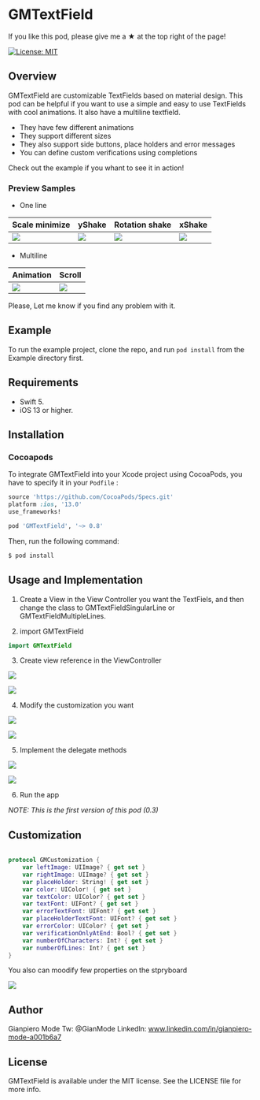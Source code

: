 # GMTextField

If you like this pod, please give me a ★ at the top right of the page!

[![License: MIT](https://img.shields.io/badge/License-MIT-yellow.svg)](https://opensource.org/licenses/MIT)

## Overview

GMTextField are customizable TextFields based on material design.  This pod can be helpful if you want to use a simple and easy to use TextFields with cool animations. It also have a multiline textfield.

- They have few different animations
- They support different sizes
- They also support side buttons, place holders and error messages 
- You can define custom verifications using completions

Check out the example if you whant to see it in action!

### Preview Samples

- One line 

| Scale minimize | yShake | Rotation shake | xShake |
| --- | --- | --- | --- |
| ![](https://media.giphy.com/media/L4UUFi18qk8KXetfzL/giphy.gif) | ![](https://media.giphy.com/media/hVO9kzKLcW46v9I4uu/giphy.gif) | ![](https://media.giphy.com/media/IfrF47CD73UH0vY9aA/giphy.gif) | ![](https://media.giphy.com/media/Stim86twa6q3xsYpvx/giphy.gif) |

- Multiline 

| Animation | Scroll |
| --- | --- |
| ![](https://media.giphy.com/media/hrG2uw6Dn5FJIcRW7h/giphy.gif) | ![](https://media.giphy.com/media/Lq6KyxQBv0nI7Gtl57/giphy.gif) | 



Please, Let me know if you find any problem with it.


## Example

To run the example project, clone the repo, and run `pod install` from the Example directory first.

## Requirements

- Swift 5.
- iOS 13 or higher.

## Installation

### Cocoapods
To integrate GMTextField into your Xcode project using CocoaPods, you have to specify it in your  `Podfile` :

```ruby
source 'https://github.com/CocoaPods/Specs.git'
platform :ios, '13.0'
use_frameworks!

pod 'GMTextField', '~> 0.8'
```

Then, run the following command: 

```bash
$ pod install
```
## Usage and Implementation

1. Create a View in the View Controller you want the TextFiels, and then change the class to GMTextFieldSingularLine or GMTextFieldMultipleLines.

2. import GMTextField

```swift
import GMTextField
```

3. Create view reference in the ViewController

![](https://i.imgur.com/vpjFrN3.png)

![](https://i.imgur.com/yxP0Cu9.png)

4. Modify the customization you want

![](https://i.imgur.com/sMCWPU8.png)

![](https://i.imgur.com/1CuKwN2.png)

5. Implement the delegate methods

![](https://i.imgur.com/qDv2xDw.png)

![](https://i.imgur.com/do69qor.png)

6. Run the app

*NOTE: This is the first version of this pod (0.3)*

## Customization

```swift

protocol GMCustomization {
    var leftImage: UIImage? { get set }
    var rightImage: UIImage? { get set }
    var placeHolder: String! { get set }
    var color: UIColor! { get set }
    var textColor: UIColor? { get set }
    var textFont: UIFont? { get set }
    var errorTextFont: UIFont? { get set }
    var placeHolderTextFont: UIFont? { get set }
    var errorColor: UIColor? { get set }
    var verificationOnlyAtEnd: Bool? { get set }
    var numberOfCharacters: Int? { get set }
    var numberOfLines: Int? { get set }
}

```
You also can moodify few properties on the stpryboard

![](https://i.imgur.com/7d1RSQR.png)


## Author

Gianpiero Mode
Tw: @GianMode
Linkedln: www.linkedin.com/in/gianpiero-mode-a001b6a7

## License

GMTextField is available under the MIT license. See the LICENSE file for more info.
